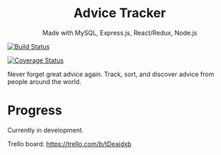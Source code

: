 <h1 align="center">
Advice Tracker
</h1>
<p align="center">
Made with MySQL, Express.js, React/Redux, Node.js

[![Build Status](https://travis-ci.org/kthisisjosh/AdviceTracker.svg?branch=master)](https://travis-ci.org/kthisisjosh/AdviceTracker)

[![Coverage Status](https://coveralls.io/repos/github/kthisisjosh/AdviceTracker/badge.svg?branch=master)](https://coveralls.io/github/kthisisjosh/AdviceTracker?branch=master)

</p>
Never forget great advice again. Track, sort, and discover advice from people around the world.

# Progress

Currently in development.

Trello board:
https://trello.com/b/tDeajdxb